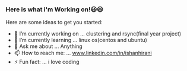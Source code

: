 ###     Here is what i'm Working on!😃😃



Here are some ideas to get you started:

- 🔭 I’m currently working on ... clustering and rsync(final year project)
- 🌱 I’m currently learning ... linux os(centos and ubuntu)
- 💬 Ask me about ... Anything
- 📫 How to reach me: ... www.linkedin.com/in/ishanhirani
- ⚡ Fun fact: ... i love coding


